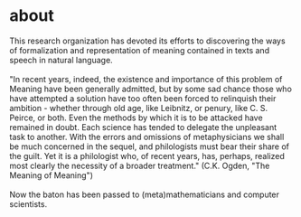 # about
This research organization has devoted its efforts to discovering the ways of formalization and representation of meaning contained in texts and speech in natural language.<br><br>
"In recent years, indeed, the existence and importance of this problem of Meaning have been generally admitted, but by some sad chance those who have attempted a solution have too often been forced to relinquish their ambition - whether through old age, like Leibnitz, or penury, like C. S. Peirce, or both. Even the methods by which it is to be attacked have remained in doubt. Each science has tended to delegate the unpleasant task to another. With the errors and omissions of metaphysicians we shall be much concerned in the sequel, and philologists must bear their share of the guilt. Yet it is a philologist who, of recent years, has, perhaps, realized most clearly the necessity of a broader treatment." (C.K. Ogden, "The Meaning of Meaning")<br><br>
Now the baton has been passed to (meta)mathematicians and computer scientists.
